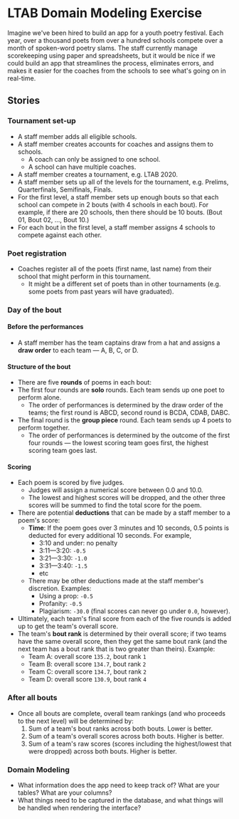# LTAB Domain Modeling Exercise

Imagine we've been hired to build an app for a youth poetry festival. Each year, over a thousand poets from over a hundred schools compete over a month of spoken-word poetry slams. The staff currently manage scorekeeping using paper and spreadsheets, but it would be nice if we could build an app that streamlines the process, eliminates errors, and makes it easier for the coaches from the schools to see what's going on in real-time.

## Stories

### Tournament set-up

 - A staff member adds all eligible schools.
 - A staff member creates accounts for coaches and assigns them to schools.
    - A coach can only be assigned to one school.
    - A school can have multiple coaches.
 - A staff member creates a tournament, e.g. LTAB 2020.
 - A staff member sets up all of the levels for the tournament, e.g. Prelims, Quarterfinals, Semifinals, Finals.
 - For the first level, a staff member sets up enough bouts so that each school can compete in 2 bouts (with 4 schools in each bout). For example, if there are 20 schools, then there should be 10 bouts. (Bout 01, Bout 02, ..., Bout 10.)
 - For each bout in the first level, a staff member assigns 4 schools to compete against each other.

### Poet registration

 - Coaches register all of the poets (first name, last name) from their school that might perform in this tournament.
    - It might be a different set of poets than in other tournaments (e.g. some poets from past years will have graduated).

### Day of the bout

#### Before the performances

 - A staff member has the team captains draw from a hat and assigns a **draw order** to each team — A, B, C, or D.
 
#### Structure of the bout

 - There are five **rounds** of poems in each bout:
 - The first four rounds are **solo** rounds. Each team sends up one poet to perform alone.
    - The order of performances is determined by the draw order of the teams; the first round is ABCD, second round is BCDA, CDAB, DABC.
 - The final round is the **group piece** round. Each team sends up 4 poets to perform together.
    - The order of performances is determined by the outcome of the first four rounds — the lowest scoring team goes first, the highest scoring team goes last.

#### Scoring

 - Each poem is scored by five judges.
    - Judges will assign a numerical score between 0.0 and 10.0.
    - The lowest and highest scores will be dropped, and the other three scores will be summed to find the total score for the poem.
 - There are potential **deductions** that can be made by a staff member to a poem's score:
    - **Time**: If the poem goes over 3 minutes and 10 seconds, 0.5 points is deducted for every additional 10 seconds. For example,
        - 3:10 and under: no penalty
        - 3:11—3:20: `-0.5`
        - 3:21—3:30: `-1.0`
        - 3:31—3:40: `-1.5`
        - etc
    - There may be other deductions made at the staff member's discretion. Examples:
        - Using a prop: `-0.5`
        - Profanity: `-0.5`
        - Plagiarism: `-30.0` (final scores can never go under `0.0`, however).
 - Ultimately, each team's final score from each of the five rounds is added up to get the team's overall score.
 - The team's **bout rank** is determined by their overall score; if two teams have the same overall score, then they get the same bout rank (and the next team has a bout rank that is two greater than theirs). Example:
    - Team A: overall score `135.2`, bout rank `1`
    - Team B: overall score `134.7`, bout rank `2`
    - Team C: overall score `134.7`, bout rank `2`
    - Team D: overall score `130.9`, bout rank `4`

### After all bouts

 - Once all bouts are complete, overall team rankings (and who proceeds to the next level) will be determined by:
    1. Sum of a team's bout ranks across both bouts. Lower is better.
    2. Sum of a team's overall scores across both bouts. Higher is better.
    3. Sum of a team's raw scores (scores including the highest/lowest that were dropped) across both bouts. Higher is better.

### Domain Modeling

 - What information does the app need to keep track of? What are your tables? What are your columns?
 - What things need to be captured in the database, and what things will be handled when rendering the interface?
